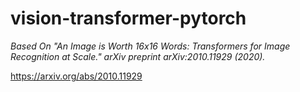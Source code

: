 # vision-transformer-pytorch

*Based On "An Image is Worth 16x16 Words: Transformers for Image Recognition at Scale." arXiv preprint arXiv:2010.11929 (2020).*

https://arxiv.org/abs/2010.11929
